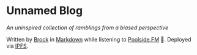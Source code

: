 # Unnamed Blog

_An uninspired collection of ramblings from a biased perspective_

Written by [Brock](/whoami) in [Markdown](https://en.wikipedia.org/wiki/Markdown) while listening to [Poolside.FM](https://poolside.fm) :tropical_drink:. Deployed via [IPFS](https://ipfs.io).
